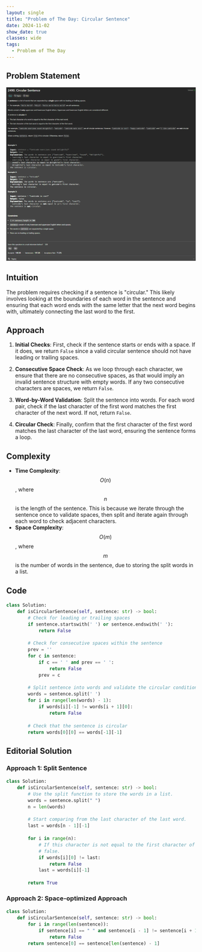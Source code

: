 ```yaml
---
layout: single
title: "Problem of The Day: Circular Sentence"
date: 2024-11-02
show_date: true
classes: wide
tags:
  - Problem of The Day
---
```


## Problem Statement

![problem](/assets/images/2024-11-02_12-14-14-problem-2490.png)

## Intuition

The problem requires checking if a sentence is "circular." This likely involves looking at the boundaries of each word in the sentence and ensuring that each word ends with the same letter that the next word begins with, ultimately connecting the last word to the first.

## Approach

1. **Initial Checks**: First, check if the sentence starts or ends with a space. If it does, we return `False` since a valid circular sentence should not have leading or trailing spaces.

2. **Consecutive Space Check**: As we loop through each character, we ensure that there are no consecutive spaces, as that would imply an invalid sentence structure with empty words. If any two consecutive characters are spaces, we return `False`.

3. **Word-by-Word Validation**: Split the sentence into words. For each word pair, check if the last character of the first word matches the first character of the next word. If not, return `False`.

4. **Circular Check**: Finally, confirm that the first character of the first word matches the last character of the last word, ensuring the sentence forms a loop.

## Complexity

- **Time Complexity**: $$O(n)$$, where $$n$$ is the length of the sentence. This is because we iterate through the sentence once to validate spaces, then split and iterate again through each word to check adjacent characters.
- **Space Complexity**: $$O(m)$$, where $$m$$ is the number of words in the sentence, due to storing the split words in a list.

## Code

```python
class Solution:
    def isCircularSentence(self, sentence: str) -> bool:
        # Check for leading or trailing spaces
        if sentence.startswith(' ') or sentence.endswith(' '):
            return False

        # Check for consecutive spaces within the sentence
        prev = ''
        for c in sentence:
            if c == ' ' and prev == ' ':
                return False
            prev = c

        # Split sentence into words and validate the circular condition
        words = sentence.split(' ')
        for i in range(len(words) - 1):
            if words[i][-1] != words[i + 1][0]:
                return False

        # Check that the sentence is circular
        return words[0][0] == words[-1][-1]
```

## Editorial Solution

### Approach 1: Split Sentence

```python
class Solution:
    def isCircularSentence(self, sentence: str) -> bool:
        # Use the split function to store the words in a list.
        words = sentence.split(" ")
        n = len(words)

        # Start comparing from the last character of the last word.
        last = words[n - 1][-1]

        for i in range(n):
            # If this character is not equal to the first character of current word, return
            # false.
            if words[i][0] != last:
                return False
            last = words[i][-1]

        return True
```

### Approach 2: Space-optimized Approach

```python
class Solution:
    def isCircularSentence(self, sentence: str) -> bool:
        for i in range(len(sentence)):
            if sentence[i] == " " and sentence[i - 1] != sentence[i + 1]:
                return False
        return sentence[0] == sentence[len(sentence) - 1]
```
